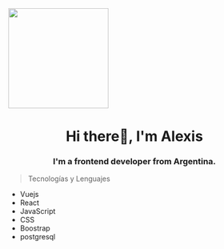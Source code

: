 <div id='header' aling='center'>
      <img src='https://media.giphy.com/media/116n6kcHaFbw3e/giphy.gif' width='200'/>
      <h1 align="center">Hi there👋, I'm Alexis</h1>
      <h3 align="center">I'm a frontend developer from Argentina.</h3>
</div>

> Tecnologías y Lenguajes

- Vuejs 
- React
- JavaScript
- CSS
- Boostrap
- postgresql
